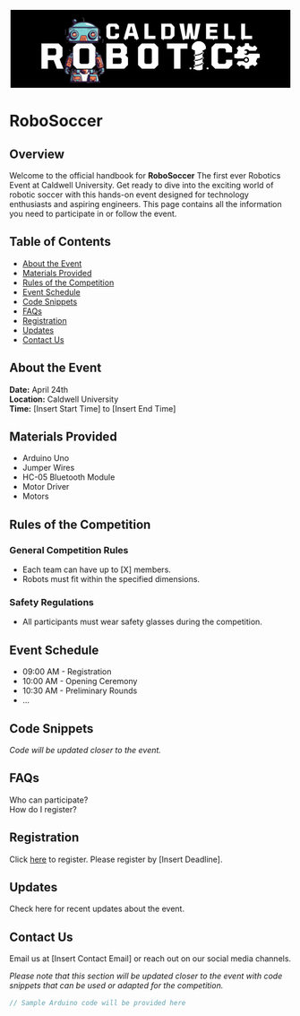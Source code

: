 <p align="center">
  <img src="robotic.png" alt="Description of Image">
</p>

<p align="center">

# **RoboSoccer**
</p>

## Overview

Welcome to the official handbook for **RoboSoccer** The first ever Robotics Event at Caldwell University. Get ready to dive into the exciting world of robotic soccer with this hands-on event designed for technology enthusiasts and aspiring engineers. This page contains all the information you need to participate in or follow the event.



## Table of Contents
- [About the Event](#about-the-event)
- [Materials Provided](#materials-provided)
- [Rules of the Competition](#rules-of-the-competition)
- [Event Schedule](#event-schedule)
- [Code Snippets](#code-snippets)
- [FAQs](#faqs)
- [Registration](#registration)
- [Updates](#updates)
- [Contact Us](#contact-us)

## About the Event
**Date:** April 24th  
**Location:** Caldwell University  
**Time:** [Insert Start Time] to [Insert End Time]

## Materials Provided
- Arduino Uno
- Jumper Wires
- HC-05 Bluetooth Module
- Motor Driver
- Motors

## Rules of the Competition
### General Competition Rules
- Each team can have up to [X] members.
- Robots must fit within the specified dimensions.

### Safety Regulations
- All participants must wear safety glasses during the competition.

## Event Schedule
- 09:00 AM - Registration
- 10:00 AM - Opening Ceremony
- 10:30 AM - Preliminary Rounds
- ...

## Code Snippets
*Code will be updated closer to the event.*

## FAQs
Who can participate?  
How do I register?

## Registration
Click [here](#) to register. Please register by [Insert Deadline].

## Updates
Check here for recent updates about the event.

## Contact Us
Email us at [Insert Contact Email] or reach out on our social media channels.


*Please note that this section will be updated closer to the event with code snippets that can be used or adapted for the competition.*

```cpp
// Sample Arduino code will be provided here
